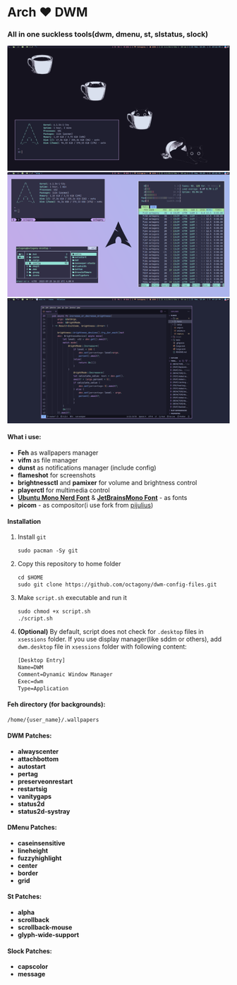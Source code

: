 # Arch ❤️ DWM

### All in one suckless tools(dwm, dmenu, st, slstatus, slock)

![Alt text](/img/s1.png?raw=true "First image")
![Alt text](/img/s2.png?raw=true "Second image")
![Alt text](/img/s3.png?raw=true "Third image")

#### What i use:

- **Feh** as wallpapers manager
- **vifm** as file manager
- **dunst** as notifications manager (include config)
- **flameshot** for screenshots
- **brightnessctl** and **pamixer** for volume and brightness control
- **playerctl** for multimedia control
- **[Ubuntu Mono Nerd Font](https://archlinux.org/packages/community/any/ttf-ubuntumono-nerd/)** & **[JetBrainsMono Font](https://archlinux.org/packages/community/any/ttf-jetbrains-mono/)** - as fonts
- **picom** - as compositor(i use fork from [pijulius](https://github.com/pijulius))

#### Installation

1.  Install `git`

    ```
    sudo pacman -Sy git
    ```

2.  Copy this repository to home folder

    ```
    cd $HOME
    sudo git clone https://github.com/octagony/dwm-config-files.git
    ```

3.  Make `script.sh` executable and run it

    ```
    sudo chmod +x script.sh
    ./script.sh
    ```

4.  **(Optional)** By default, script does not check for `.desktop` files in `xsessions` folder. If you use display manager(like sddm or others), add `dwm.desktop` file in `xsessions` folder with following content:

    ```
    [Desktop Entry]
    Name=DWM
    Comment=Dynamic Window Manager
    Exec=dwm
    Type=Application
    ```

#### Feh directory (for backgrounds):

```
/home/{user_name}/.wallpapers
```

#### DWM Patches:

- **alwayscenter**
- **attachbottom**
- **autostart**
- **pertag**
- **preserveonrestart**
- **restartsig**
- **vanitygaps**
- **status2d**
- **status2d-systray**

#### DMenu Patches:

- **caseinsensitive**
- **lineheight**
- **fuzzyhighlight**
- **center**
- **border**
- **grid**

#### St Patches:

- **alpha**
- **scrollback**
- **scrollback-mouse**
- **glyph-wide-support**

#### Slock Patches:

- **capscolor**
- **message**

